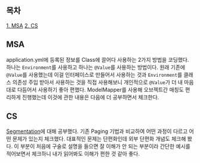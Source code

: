 ## 목차
[1. MSA](#msa)
[2. CS](#cs)

## MSA
application.yml에 등록된 정보를 Class에 끌어다 사용하는 2가지 방법을 코딩했다. 하나는 `Environment`를 사용하고 하나는 `@Value`를 사용하는 방법이다. 원래 기존에 `@Value`를 사용했는데 이걸 인터페이스로 만들어서 사용하는 것과 `Environment`를 클래스 의존성 주입 받아서 사용하는 것을 직접 사용해보니 개인적으로 `@Value`가 더 내 마음대로 다듬어서 사용하기 좋아 편했다. ModelMapper를 사용해 오브젝트간 매칭도 편리하게 진행했는데 이것에 관한 내용은 다음에 더 공부하면서 체크한다.

## CS

[Segmentation](https://velog.io/@ohju96/Segmentation)에 대해 공부했다. 기존 Paging 기법과 비교하여 어떤 과정이 다르고 어떤 문제가 있는지 체크했다. 대표적인 문제는 단편화인데 외부 단편화 개념도 체크해 봤다. 이 부분이 처음에 구술로 설명을 들으면 잘 이해가 안 되는 부분이라 간단한 예시를 적어보면서 체크하니 내가 읽어봐도 이해가 편한 것 같아 좋다.